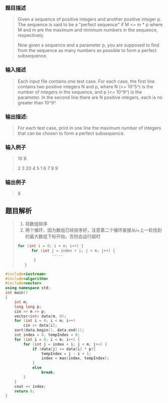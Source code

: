 ### 题目描述

> Given a sequence of positive integers and another positive integer p. The sequence is said to be a "perfect sequence" if M <= m * p where M and m are the maximum and minimum numbers in the sequence, respectively.
>
>Now given a sequence and a parameter p, you are supposed to find from the sequence as many numbers as possible to form a perfect subsequence.

### 输入描述

> Each input file contains one test case. For each case, the first line contains two positive integers N and p, where N (<= 10^5^) is the number of integers in the sequence, and p (<= 10^9^) is the parameter. In the second line there are N positive integers, each is no greater than 10^9^.

### 输出描述:
> For each test case, print in one line the maximum number of integers that can be chosen to form a perfect subsequence.

### 输入例子
> 10 8
>
>2 3 20 4 5 1 6 7 8 9

### 输出例子
> 8

## 题目解析
>1. 将数组排序
>2. 两个循环，因为数组已经排序好，注意第二个循环直接从i+上一轮找到的最大数组下标开始，否则会运行超时
>```C++
>for (int i = 0; i < m; i++) {
>		for (int j = index + i; j < m; j++) {
>                ·····
>        }
>    }
>```

```C++
#include<iostream>
#include<algorithm>
#include<vector>
using namespace std;
int main()
{
	int m;
	long long p;
	cin >> m >> p;
	vector<int> data(m, 0);
	for (int i = 0; i < m; i++)
		cin >> data[i];
	sort(data.begin(), data.end());
	int index = 0, tempIndex = 0;
	for (int i = 0; i < m; i++) {
		for (int j = index + i; j < m; j++) {
			if (data[j] <= data[i] * p){
				tempIndex = j - i + 1;
				index = max(index, tempIndex);
			}
			else
				break;
		}
	}
	cout << index;
	return 0;
}
```